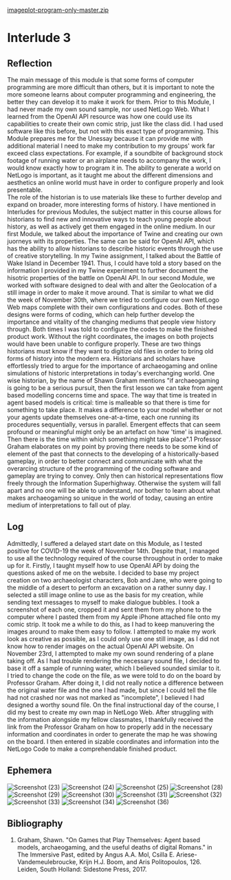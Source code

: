 [imageplot-program-only-master.zip](https://github.com/parkerbignell/Interlude-3/files/10149726/imageplot-program-only-master.zip)
# Interlude 3 
## Reflection
The main message of this module is that some forms of computer programming are more difficult than others, but it is important to note the more someone learns about computer programming and engineering, the better they can develop it to make it work for them. Prior to this Module, I had never made my own sound sample, nor used NetLogo Web. What I learned from the OpenAI API resource was how one could use its capabilities to create their own comic strip, just like the class did. I had used software like this before, but not with this exact type of programming. This Module prepares me for the Unessay because it can provide me with additional material I need to make my contribution to my groups' work far exceed class expectations. For example, if a soundbite of background stock footage of running water or an airplane needs to accompany the work, I would know exactly how to program it in. The ability to generate a world on NetLogo is important, as it taught me about the different dimensions and aesthetics an online world must have in order to configure properly and look presentable.  
The role of the historian is to use materials like these to further develop and expand on broader, more interesting forms of history. I have mentioned in Interludes for previous Modules, the subject matter in this course allows for historians to find new and innovative ways to teach young people about history, as well as actively get them engaged in the online medium. In our first Module, we talked about the importance of Twine and creating our own juorneys with its properties. The same can be said for OpenAI API, which has the ability to allow historians to describe historic events through the use of creative storytelling. In my Twine assignment, I talked about the Battle of Wake Island in December 1941. Thus, I could have told a story based on the information I provided in my Twine experiment to further document the hisotric properties of the battle on OpenAI API.
In our second Module, we worked with software designed to deal with and alter the Geolocation of a still image in order to make it move around. That is similar to what we did the week of November 30th, where we tried to configure our own NetLogo Web maps complete with their own configurations and codes. Both of these designs were forms of coding, which can help further develop the importance and vitality of the changing mediums that people view history through. Both times I was told to configure the codes to make the finished product work. Without the right coordinates, the images on both projects would have been unable to configure properly. These are two things historians must know if they want to digitize old files in order to bring old forms of history into the modern era. 
Historians and scholars have effortlessly tried to argue for the importance of archaeogaming and online simulations of historic interpretations in today's everchanging world. One wise historian, by the name of Shawn Graham mentions "if archaeogaming is going to be a serious pursuit, then the first lesson we can take from agent based modelling concerns time and space. The way that time is treated in agent based models is critical: time is malleable so that there is time for something to take place. It makes a difference to your model whether or not your agents update themselves one-at-a-time, each one running its procedures sequentially, versus in parallel. Emergent effects that can seem profound or meaningful might only be an artefact on how 'time' is imagined. Then there is the time within which something might take place".1
Professor Graham elaborates on my point by proving there needs to be some kind of element of the past that connects to the developing of a historically-based gameplay, in order to better connect and communicate with what the overarcing structure of the programming of the coding software and gameplay are trying to convey. Only then can historical representations flow freely through the Information Superhighway. Otherwise the system will fall apart and no one will be able to understand, nor bother to learn about what makes archaeogaming so unique in the world of today, causing an entire medium of interpretations to fall out of play.  
## Log
Admittedly, I suffered a delayed start date on this Module, as I tested positive for COVID-19 the week of November 14th. Despite that, I managed to use all the technology required of the course throughout in order to make up for it. Firstly, I taught myself how to use OpenAI API by doing the questions asked of me on the website. I decided to base my project creation on two archaeologist characters, Bob and Jane, who were going to the middle of a desert to perform an excavation on a rather sunny day. I selected a still image online to use as the basis for my creation, while sending text messages to myself to make dialogue bubbles. I took a screenshot of each one, cropped it and sent them from my phone to the computer where I pasted them from my Apple iPhone attached file onto my comic strip. It took me a while to do this, as I had to keep manuvering the images around to make them easy to follow. I attempted to make my work look as creative as possible, as I could only use one still image, as I did not know how to render images on the actual OpenAI API website. 
On November 23rd, I attempted to make my own sound rendering of a plane taking off. As I had trouble rendering the necessary sound file, I decided to base it off a sample of running water, which I believed sounded similar to it. I tried to change the code on the file, as we were told to do on the board by Professor Graham. After doing it, I did not really notice a difference between the original water file and the one I had made, but since I could tell the file had not crashed nor was not marked as "incomplete", I believed I had designed a worthy sound file.
On the final instructional day of the course, I did my best to create my own map in NetLogo Web. After struggling with the information alongside my fellow classmates, I thankfully received the link from the Professor Graham on how to properly add in the necessary information and coordinates in order to generate the map he was showing on the board. I then entered in sizable coordinates and information into the NetLogo Code to make a comprehendable finished product.  
## Ephemera
![Screenshot (23)](https://user-images.githubusercontent.com/113065635/205521754-58ad13aa-7e0f-4855-835d-896d062cf076.png)
![Screenshot (24)](https://user-images.githubusercontent.com/113065635/205521789-b061df2a-d9ce-4c6d-9dca-05ace52842d3.png)
![Screenshot (25)](https://user-images.githubusercontent.com/113065635/205521815-3b8807b3-ee56-405b-b7c8-3bd6dfd3e092.png)
![Screenshot (28)](https://user-images.githubusercontent.com/113065635/205521824-f8f0ec3c-0938-40c8-bd6f-30488a21c845.png)
![Screenshot (29)](https://user-images.githubusercontent.com/113065635/205521829-aa9f405a-6954-4e69-9077-365e6650be69.png)
![Screenshot (30)](https://user-images.githubusercontent.com/113065635/205521833-93fc33dd-0be0-4327-b792-418f7b59435b.png)
![Screenshot (31)](https://user-images.githubusercontent.com/113065635/205521835-d50bcabb-bebe-49f4-aeb8-2e9fd4cd2fb1.png)
![Screenshot (32)](https://user-images.githubusercontent.com/113065635/205521841-debcea41-aff0-4916-8e96-9561c4d23d90.png)
![Screenshot (33)](https://user-images.githubusercontent.com/113065635/205521848-6d1555db-0f7f-4bbe-b863-551c51cde37a.png)
![Screenshot (34)](https://user-images.githubusercontent.com/113065635/205521854-649124bd-f57f-4c2a-9f28-d0be3983ab00.png)
![Screenshot (36)](https://user-images.githubusercontent.com/113065635/205521855-33cbd168-58af-4b69-923a-d5d268f5683a.png) 
## Bibliography
1. Graham, Shawn. "On Games that Play Themselves: Agent based models, archaeogaming, and the useful deaths of digital Romans." in The Immersive Past, edited by Angus A.A. Mol, Csilla E. Ariese-Vandemeulebroucke, Krijn H.J. Boom, and Aris Politopoulos, 126. Leiden, South Holland: Sidestone Press, 2017.
